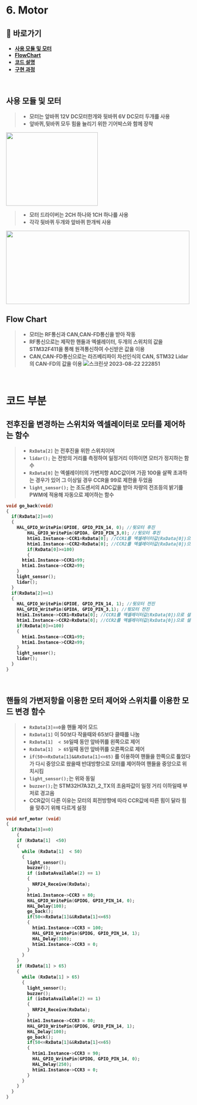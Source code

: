 # 6. Motor

## **📗 바로가기**

<b>

- [사용 모듈 및 모터](#사용-모듈-및-모터)
- [FlowChart](#flow-chart)
- [코드 설명](#코드-부분)
- [구현 과정](#구현-과정)

<br/>

## **사용 모듈 및 모터**
> - 모터는 앞바퀴 12V DC모터한개와 뒷바퀴 6V DC모터 두개를 사용
> - 앞바퀴,뒷바퀴 모두 힘을 늘리기 위한 기어박스와 함께 장착
<img src="https://github.com/qkcvb110/Portfolio/assets/121782690/af2d0f0e-2e6d-47b4-87fd-833e0b0e1af8" width="250" height="200"/>

> - 모터 드라이버는 2CH 하나와 1CH 하나를 사용
> - 각각 뒷바퀴 두개와 앞바퀴 한개씩 사용
<img src="https://github.com/qkcvb110/Portfolio/assets/121782690/3c42a6b3-04a1-4ed8-86bf-98afa5bce165" width="500" height="200"/>

<br/>

## **Flow Chart**
> - 모터는 RF통신과 CAN,CAN-FD통신을 받아 작동
> - RF통신으로는 제작한 핸들과 엑셀레이터, 두개의 스위치의 값을 STM32F411을 통해 원격통신하여 수신받은 값을 이용
> - CAN,CAN-FD통신으로는 라즈베리파이 차선인식의 CAN, STM32 Lidar의 CAN-FD의 값을 이용
![스크린샷 2023-08-22 222851](https://github.com/qkcvb110/Portfolio/assets/121782690/28d08fe1-21da-4def-9d37-1186c8e55287)

<br/>

# **코드 부분**
## 전후진을 변경하는 스위치와 엑셀레이터로 모터를 제어하는 함수
> - ```RxData[2]``` 는 전후진을 위한 스위치이며
> - ```lidar();``` 는 전방의 거리를 측정하여 일정거리 이하이면 모터가 정지하는 함수
> - ```RxData[0]``` 는 엑셀레이터의 가변저항 ADC값이며 가끔 100을 살짝 초과하는 경우가 있어 그 이상일 경우 CCR을 99로 제한을 두었음
> - ```light_sensor();``` 는 조도센서의 ADC값을 받아 차량의 전조등의 밝기를 PWM에 적용해 자동으로 제어하는 함수
```c
void go_back(void)
{
  if(RxData[2]==0)
  {
    HAL_GPIO_WritePin(GPIOE, GPIO_PIN_14, 0); //뒷모터 후진
		HAL_GPIO_WritePin(GPIOA, GPIO_PIN_3,0); //뒷모터 후진
		htim1.Instance->CCR1=RxData[0]; //CCR1를 엑셀레이터값(RxData[0])으로 설정
		htim1.Instance->CCR2=RxData[0]; //CCR2를 엑셀레이터값(RxData[0])으로 설정
		if(RxData[0]>=100)
		{
      htim1.Instance->CCR1=99;
      htim1.Instance->CCR2=99;
    }
    light_sensor();
    lidar();
  }
  if(RxData[2]==1)
  {
    HAL_GPIO_WritePin(GPIOE, GPIO_PIN_14, 1); //뒷모터 전진
    HAL_GPIO_WritePin(GPIOA, GPIO_PIN_3,1); //뒷모터 전진
    htim1.Instance->CCR1=RxData[0]; //CCR1를 엑셀레이터값(RxData[0])으로 설정
    htim1.Instance->CCR2=RxData[0]; //CCR2를 엑셀레이터값(RxData[0])으로 설정
    if(RxData[0]>=100)
    {
      htim1.Instance->CCR1=99;
      htim1.Instance->CCR2=99;
    }
    light_sensor();
    lidar();
  }
}
```

<br/>

## 핸들의 가변저항을 이용한 모터 제어와 스위치를 이용한 모드 변경 함수
> - ```RxData[3]==0```을 핸들 제어 모드
> - ```RxData[1]``` 이 50보다 작을때와 65보다 클때를 나눔
> - ```RxData[1]  < 50```일때 동안 앞바퀴를 왼쪽으로 제어
> - ```RxData[1]  > 65```일때 동안 앞바퀴를 오른쪽으로 제어
> - ```if(50<=RxData[1]&&RxData[1]<=65)``` 를 이용하여 핸들을 한쪽으로 틀었다가 다시 중앙으로 왔을때 반대방향으로 모터를 제어하여 핸들을 중앙으로 위치시킴 
> - ```light_sensor();```는 위와 동일
> - ```buzzer();```는 STM32H7A3ZI_2_TX의 초음파값이 일정 거리 이하일때 부저로 경고음
> - CCR값이 다른 이유는 모터의 회전방향에 따라 CCR값에 따른 힘이 달라 힘을 맞추기 위해 다르게 설정
```c
void nrf_motor (void)
{
  if(RxData[3]==0) 
	{
    if (RxData[1]  <50)  
    {
      while (RxData[1]  < 50)  
      {
        light_sensor();
        buzzer();
        if (isDataAvailable(2) == 1)
        {
          NRF24_Receive(RxData);
        }
        htim1.Instance->CCR3 = 80;
        HAL_GPIO_WritePin(GPIOG, GPIO_PIN_14, 0);
        HAL_Delay(100);
        go_back();
        if(50<=RxData[1]&&RxData[1]<=65)
        {
          htim1.Instance->CCR3 = 100;
          HAL_GPIO_WritePin(GPIOG, GPIO_PIN_14, 1);
          HAL_Delay(300);
          htim1.Instance->CCR3 = 0;
        }
      }
    }
    if (RxData[1] > 65)
    {
      while (RxData[1] > 65)
      {
        light_sensor();
        buzzer();
        if (isDataAvailable(2) == 1)
        {
          NRF24_Receive(RxData);
        }
        htim1.Instance->CCR3 = 80;
        HAL_GPIO_WritePin(GPIOG, GPIO_PIN_14, 1);
        HAL_Delay(100);
        go_back();
        if(50<=RxData[1]&&RxData[1]<=65)
        {
          htim1.Instance->CCR3 = 90;
          HAL_GPIO_WritePin(GPIOG, GPIO_PIN_14, 0);
          HAL_Delay(250);
          htim1.Instance->CCR3 = 0;
        }
      }
    }
  }
}
```
